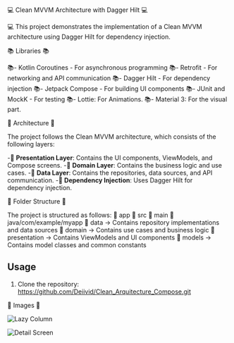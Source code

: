 💻 Clean MVVM Architecture with Dagger Hilt 💻

💻 This project demonstrates the implementation of a Clean MVVM architecture using Dagger Hilt for dependency injection.

📚 Libraries 📚

📚- Kotlin Coroutines - For asynchronous programming
📚- Retrofit - For networking and API communication
📚- Dagger Hilt - For dependency injection
📚- Jetpack Compose - For building UI components
📚- JUnit and MockK - For testing
📚- Lottie: For Animations.
📚- Material 3: For the visual part.

🧮 Architecture 🧮

The project follows the Clean MVVM architecture, which consists of the following layers:

-🧮 **Presentation Layer**: Contains the UI components, ViewModels, and Compose screens.
-🧮 **Domain Layer**: Contains the business logic and use cases.
-🧮 **Data Layer**: Contains the repositories, data sources, and API communication.
-🧮  **Dependency Injection**: Uses Dagger Hilt for dependency injection.

📁 Folder Structure 📁

The project is structured as follows:
📁 app
  📁 src
    📁 main
      📁 java/com/example/myapp
        📁 data -> Contains repository implementations and data sources
        📁 domain -> Contains use cases and business logic
        📁 presentation -> Contains ViewModels and UI components
        📁 models -> Contains model classes and common constants
   
## Usage

1. Clone the repository: https://github.com/Deiivid/Clean_Arquitecture_Compose.git

🙂 Images 🙂

![Lazy Column](https://github.com/Deiivid/Clean_Arquitecture_Compose/assets/60486280/4de63ad1-4b25-4536-ac76-753eb4828124)

![Detail Screen](https://github.com/Deiivid/Clean_Arquitecture_Compose/assets/60486280/c8df6da7-6dd1-4861-8583-4f6257c38615)
